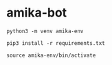# amika-bot

`python3 -m venv amika-env`

`pip3 install -r requirements.txt`

`source amika-env/bin/activate`

